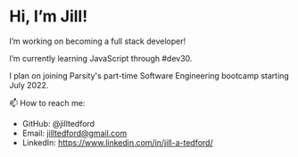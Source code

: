 # Hi, I’m Jill! 


I’m working on becoming a full stack developer! 

I’m currently learning JavaScript through #dev30. 

I plan on joining Parsity's part-time Software Engineering bootcamp starting July 2022.



📫 How to reach me: 
- GitHub: @jilltedford
- Email: jilltedford@gmail.com
- LinkedIn: https://www.linkedin.com/in/jill-a-tedford/

<!---
jilltedford/jilltedford is a ✨ special ✨ repository because its `README.md` (this file) appears on your GitHub profile.
You can click the Preview link to take a look at your changes.
--->
